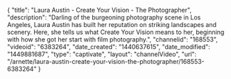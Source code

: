 {
    "title": "Laura Austin - Create Your Vision - The Photographer",
    "description": "Darling of the burgeoning photography scene in Los Angeles, Laura Austin has built her reputation on striking landscapes and scenery. Here, she tells us what Create Your Vision means to her, beginning with how she got her start with film photography.",
    "channelid": "168553",
    "videoid": "6383264",
    "date_created": "1440637615",
    "date_modified": "1449881687",
    "type": "captivate",
    "layout": "channelVideo",
    "url": "\/arnette\/laura-austin-create-your-vision-the-photographer\/168553-6383264"
}
